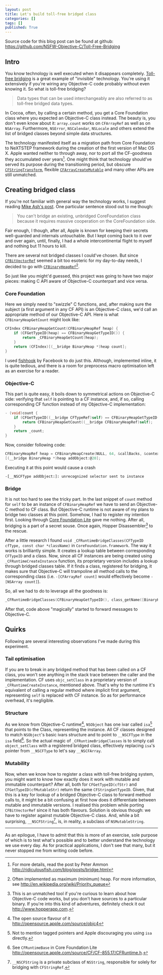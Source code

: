 ```yaml
---
layout: post
title: Let's build toll-free bridged class
categories: []
tags: []
published: True
---
```


Source code for this blog post can be found at github: https://github.com/NSFW-Objective-C/Toll-Free-Bridging

## Intro 

You know technology is well executed when it disappears completely. [Toll-free bridging](http://developer.apple.com/library/ios/#documentation/CoreFoundation/Conceptual/CFDesignConcepts/Articles/tollFreeBridgedTypes.html) is a great example of "invisible" technology. You're using it extensively if you're wiring any Objective-C code probably without even knowing it. So what is toll-free bridging?

> Data types that can be used interchangeably are also referred to as toll-free bridged data types.

In Cocoa, often, by calling a certain method, you get a Core Foundation class where you expected an Objective-C class instead. The beauty is, you don't even know about it: `array.count` works on `CFArrayRef` as well as on `NSArray`. Furthermore, `NSError`, `NSCalendar`, `NSLocale` and others extend the list of bridged classes beyond simple data structures.

The technology manifested itself as a migration path from Core Foundation to NeXTSTEP framework during the creation of the first version of Mac OS X. Apple wanted neither to through away, nor to port all the CF-goodness they accumulated over years[^1]. One might think that technology should've served its purpose during the transitioning period, but obscure [`CFStringTransform`](https://developer.apple.com/library/prerelease/ios/documentation/CoreFoundation/Reference/CFMutableStringRef/index.html#//apple_ref/c/func/CFStringTransform), flexible [`CFArrayCreateMutable`](https://developer.apple.com/library/mac/documentation/CoreFoundation/Reference/CFMutableArrayRef/index.html#//apple_ref/c/func/CFArrayCreateMutable) and many other APIs are still unmatched.

## Creating bridged class

If you're not familiar with general way the technology works, I suggest reading [Mike Ash's post](https://mikeash.com/pyblog/friday-qa-2010-01-22-toll-free-bridging-internals.html). One particular sentence stood out to me though:

> You can't bridge an existing, unbridged CoreFoundation class because it requires massive cooperation on the CoreFoundation side.

Fair enough, I though, after all, Apple is known for keeping their secrets well-guarded and internals untouchable. But I kept coming back to it over and over again, until, finally, I had a whole intercontinental flight to myself and nothing but 11 hours to kill.

There are several not bridged classes I could've chosen. But since [`CFBitVectorRef`](https://developer.apple.com/documentation/CoreFoundation/Reference/CFBitVectorRef/index.html) seemed a bit too esoteric for my day-to-day needs, I decided to go with [`CFBinaryHeapRef`](https://developer.apple.com/library/prerelease/ios/documentation/CoreFoundation/Reference/CFBinaryHeapRef/index.html)[^2].

So just like you might'd guessed, this project was going to have two major pieces: making C API aware of Objective-C counterpart and vice versa. 

### Core Foundation

Here we simply need to "swizzle" C functions, and, after making sure the subject (a first argument in any CF API) is an Objective-C class, we'd call an appropriate method of our Objective-C API. Here is what `CFBinaryHeapGetCount` might look like:

```objectivec
CFIndex CFBinaryHeapGetCount(CFBinaryHeapRef heap) {
	if (CFGetTypeID(heap) == CFBinaryHeapGetTypeID()) {
		return _CFBinaryHeapGetCount(heap);
	}
	return (CFIndex)[(__bridge BinaryHeap *)heap count];
}
```

I used [fishhook](https://github.com/facebook/fishhook) by Facebook to do just this. Although, implemented inline, it is quite tedious, and there is a room for preprocess macro optimisation left as an exercise for a reader.

### Objective-C

This part is quite easy, it boils down to symmetrical actions on Objective-C side: verifying that `self` is pointing to a CF instance, and, if so, calling corresponding CF function instead of my Objective-C implementation:

```objectivec
- (void)count {
	if (CFGetTypeID((__bridge CFTypeRef)self) == CFBinaryHeapGetTypeID()) {
		return CFBinaryHeapGetCount((__bridge CFBinaryHeapRef)self);
	}
	return _count;
}
```

Now, consider following code:

```objectivec
CFBinaryHeapRef heap = CFBinaryHeapCreate(NULL, 64, &callBacks, &context);
[(__bridge BinaryHeap *)heap addObject:@20];
```

Executing it at this point would cause a crash 

```
-[__NSCFType addObject:]: unrecognized selector sent to instance
```

### Bridge

It is not too hard to see the tricky part. In the last snippet of `count` method for `self` to be an instance of `CFBinaryHeapRef` we have to send an Objective-C method to CF class. But Objective-C runtime is not aware of my plans to bridge two classes at this point. Somehow, I had to register my intention first. Looking through [Core Foundation Lite](http://opensource.apple.com/source/CF/) gave me nothing. After all, bridging is a part of a secret souse. Once again, Hopper Disassembler[^3] to the rescue.

After a little research I found `void _CFRuntimeBridgeClasses(CFTypeID cfType, const char *className)` in `CoreFoundation.framework`. The way it works is brilliantly simple. It creates a lookup table between corresponding `CFTypeID` and a class. Now, since all CF instances are being created using `_CFRuntimeCreateInstance` function, its proprietary version includes a lookup through bridged classes table. If it finds a class, registered for bridging, it makes sure that Objective-C will trampoline all method calls to the corresponding class (i.e. `-[CFArrayRef count]` would effectively become `-[NSArray count]`).

So, all we had to do to leverage all the goodness is:

```objectivec
_CFRuntimeBridgeClasses(CFBinaryHeapGetTypeID(), class_getName([BinaryHeap class]));
```

After that, code above "magically" started to forward messages to Objective-C. 

## Quirks

Following are several interesting observations I've made during this experiment.

### Tail optimisation

If you are to break in any bridged method that has been called on a CF class, you won't see anything in the stack trace between the caller and the implementation. CF uses `objc_setClass` in a proprietary version of `_CFRuntimeCreateInstance`, mentioned above. That's why to the runtime it's equivalent of calling a regular method where implicit first argument, representing `self` is replaced with CF instance. So as for performance overhead, it's negligible.

### Structure

As we know from Objective-C runtime[^4], `NSObject` has one ivar called `isa`[^5] that points to the Class, representing the instance. All CF classes designed to match `NSObject`'s basic ivars structure and to point to `__NSCFType` in the `isa` field[^6]. So the actual magic of `_CFRuntimeBridgeClasses` is to simply call `object_setClass` with a registered bridged class, effectively replacing `isa`'s pointer from `__NSCFType` to let's say `__NSCFArray`.

### Mutability

Now, when we know how to register a class with toll-free bridging system, you might want to know how exactly does it work with mutable and immutable counterpart? After all, both for `CFGetTypeID(cfStr)` and `CFGetTypeID(cfMutableStr)` return the same `CFStringGetTypeID`. Given, that this is a key for lookup of a bridged Objective-C class to forward method calls to, it might be a bit confusing at first how does it differentiate between mutable and immutable versions. I realised this problem while porting `CFBitVectorRef` since it has both flavours. Solution is obvious though: we have to register against mutable Objective-C class. And, while a bit surprising, `__NSCFString`[^7], is, in reality, a subclass of `NSMutableString`. 

---

As an epilogue, I have to admit that this is more of an exercise, sole purpose of which is to test what's possible and to better understand the technology we use every day. As for practical applications, I don't see that many, but it never stopped me from writing code before.


[^1]: For more details, read the post by Peter Ammon http://ridiculousfish.com/blog/posts/bridge.html

[^2]: Often implemented as maximum (minimum) heap. For more information, see http://en.wikipedia.org/wiki/Priority_queue

[^3]: This is an unmatched tool if you're curious to learn about how Objective-C code works, but you don't have sources to a particular binary. If you're into this kind of adventures, definitely check it out http://www.hopperapp.com.

[^4]: The open source flavour of it http://opensource.apple.com/source/objc4

[^5]: Not to mention tagged pointers and Apple discouraging you using `isa` directly.

[^6]: See `CFRuntimeBase` in Core Foundation Lite http://opensource.apple.com/source/CF/CF-855.17/CFRuntime.h.

[^7]: `__NSCFString` is a private subclass of `NSString`, responsible for solely for bridging with `CFStringRef`.



